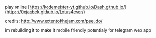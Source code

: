 play online [https://kodemeister-yt.github.io/Dash.github.io/](https://0xjaqbek.github.io/Lotus4ever/)

credits: http://www.extentofthejam.com/pseudo/

im rebuilding it to make it mobile friendly potentialy for telegram web app
